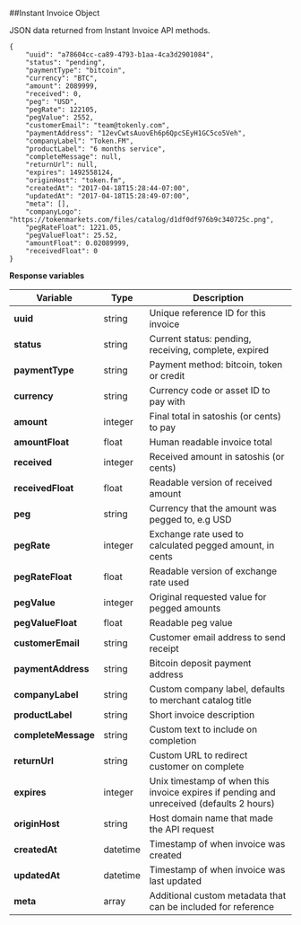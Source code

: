 ##Instant Invoice Object

JSON data returned from Instant Invoice API methods.

```
{
    "uuid": "a78604cc-ca89-4793-b1aa-4ca3d2901084",
    "status": "pending",
    "paymentType": "bitcoin",
    "currency": "BTC",
    "amount": 2089999,
    "received": 0,
    "peg": "USD",
    "pegRate": 122105,
    "pegValue": 2552,
    "customerEmail": "team@tokenly.com",
    "paymentAddress": "12evCwtsAuovEh6p6QpcSEyH1GC5co5Veh",
    "companyLabel": "Token.FM",
    "productLabel": "6 months service",
    "completeMessage": null,
    "returnUrl": null,
    "expires": 1492558124,
    "originHost": "token.fm",
    "createdAt": "2017-04-18T15:28:44-07:00",
    "updatedAt": "2017-04-18T15:28:49-07:00",
    "meta": [],
    "companyLogo": "https://tokenmarkets.com/files/catalog/d1df0df976b9c340725c.png",
    "pegRateFloat": 1221.05,
    "pegValueFloat": 25.52,
    "amountFloat": 0.02089999,
    "receivedFloat": 0
}
```

**Response variables**

Variable            | Type     | Description
------------------- | --------- | ------------
**uuid**            |  string   | Unique reference ID for this invoice
**status**          |  string   | Current status: pending, receiving, complete, expired
**paymentType**     |  string   | Payment method: bitcoin, token or credit
**currency**        |  string   | Currency code or asset ID to pay with
**amount**          |  integer  | Final total in satoshis (or cents) to pay
**amountFloat**     |  float    | Human readable invoice total
**received**        |  integer  | Received amount in satoshis (or cents)
**receivedFloat**   |  float    | Readable version of received amount
**peg**             |  string   | Currency that the amount was pegged to, e.g USD
**pegRate**         |  integer  | Exchange rate used to calculated pegged amount, in cents
**pegRateFloat**    |  float    | Readable version of exchange rate used
**pegValue**        |  integer  | Original requested value for pegged amounts
**pegValueFloat**   |  float    | Readable peg value
**customerEmail**   |  string   | Customer email address to send receipt
**paymentAddress**  |  string   | Bitcoin deposit payment address
**companyLabel**    |  string   | Custom company label, defaults to merchant catalog title
**productLabel**    |  string   | Short invoice description
**completeMessage** |  string   | Custom text to include on completion
**returnUrl**       |  string   | Custom URL to redirect customer on complete
**expires**         |  integer  | Unix timestamp of when this invoice expires if pending and unreceived (defaults 2 hours)
**originHost**      |  string   | Host domain name that made the API request
**createdAt**       |  datetime | Timestamp of when invoice was created
**updatedAt**       |  datetime | Timestamp of when invoice was last updated
**meta**            |  array    | Additional custom metadata that can be included for reference


